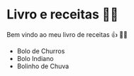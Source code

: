 # Livro e receitas 👨‍🍳
Bem vindo ao meu livro de receitas 👍 🍴🍴

 - Bolo de Churros
 - Bolo Indiano
 - Bolinho de Chuva

